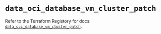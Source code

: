 # `data_oci_database_vm_cluster_patch`

Refer to the Terraform Registory for docs: [`data_oci_database_vm_cluster_patch`](https://registry.terraform.io/providers/oracle/oci/6.18.0/docs/data-sources/database_vm_cluster_patch).
